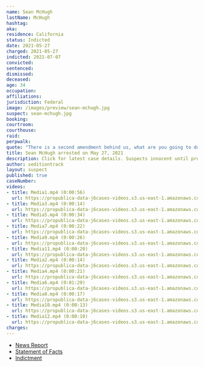 ```yaml
---
name: Sean McHugh
lastName: McHugh
hashtag:
aka:
residence: California
status: Indicted
date: 2021-05-27
charged: 2021-05-27
indicted: 2021-07-07
convicted:
sentenced:
dismissed:
deceased:
age: 34
occupation:
affiliations:
jurisdiction: Federal
image: /images/preview/sean-mchugh.jpg
suspect: sean-mchugh.jpg
booking:
courtroom:
courthouse:
raid:
perpwalk:
quote: "There is a second amendment behind us, what are you going to do then?"
title: Sean McHugh arrested on May 27, 2021
description: Click for latest case details. Suspects innocent until proven guilty.
author: seditiontrack
layout: suspect
published: true
caseNumber:
videos:
- title: Media1.mp4 (0:00:56)
  url: https://propublica-data-j6cases-videos.s3.us-east-1.amazonaws.com/c2f1fca0ce2a013960702cde48001122.mp4
- title: Media3.mp4 (0:00:14)
  url: https://propublica-data-j6cases-videos.s3.us-east-1.amazonaws.com/cc626190ce2a013960702cde48001122.mp4
- title: Media5.mp4 (0:00:34)
  url: https://propublica-data-j6cases-videos.s3.us-east-1.amazonaws.com/e05fc660ce2a013960702cde48001122.mp4
- title: Media7.mp4 (0:00:22)
  url: https://propublica-data-j6cases-videos.s3.us-east-1.amazonaws.com/dd94dd00ce2a013960702cde48001122.mp4
- title: Media9.mp4 (0:00:26)
  url: https://propublica-data-j6cases-videos.s3.us-east-1.amazonaws.com/e7358f10ce2a013960702cde48001122.mp4
- title: Media11.mp4 (0:00:20)
  url: https://propublica-data-j6cases-videos.s3.us-east-1.amazonaws.com/c9c24010ce2a013960702cde48001122.mp4
- title: Media2.mp4 (0:00:14)
  url: https://propublica-data-j6cases-videos.s3.us-east-1.amazonaws.com/ce977610ce2a013960702cde48001122.mp4
- title: Media4.mp4 (0:00:21)
  url: https://propublica-data-j6cases-videos.s3.us-east-1.amazonaws.com/e46d7400ce2a013960702cde48001122.mp4
- title: Media6.mp4 (0:01:29)
  url: https://propublica-data-j6cases-videos.s3.us-east-1.amazonaws.com/d2dd3c80ce2a013960702cde48001122.mp4
- title: Media8.mp4 (0:00:17)
  url: https://propublica-data-j6cases-videos.s3.us-east-1.amazonaws.com/eac148f0ce2a013960702cde48001122.mp4
- title: Media10.mp4 (0:00:13)
  url: https://propublica-data-j6cases-videos.s3.us-east-1.amazonaws.com/d095dad0ce2a013960702cde48001122.mp4
- title: Media12.mp4 (0:00:10)
  url: https://propublica-data-j6cases-videos.s3.us-east-1.amazonaws.com/c100a3d0ce2a013960702cde48001122.mp4
charges:
---
```

- [News Report](https://www.sacbee.com/news/local/crime/article251748888.html)
- [Statement of Facts](https://www.justice.gov/opa/case-multi-defendant/file/1399611/download)
- [Indictment](https://www.justice.gov/usao-dc/case-multi-defendant/file/1410721/download)

